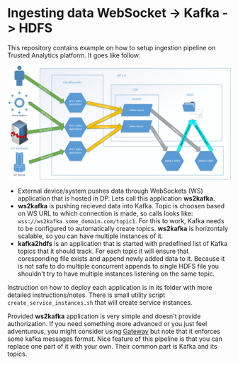 # Ingesting data WebSocket -> Kafka -> HDFS

This repository contains example on how to setup ingestion pipeline on Trusted Analytics platform. It goes like follow:

![](docs/ingestion_ws2kafka2hdfs.png)

* External device/system pushes data through WebSockets (WS) application that is hosted in DP. Lets call this application **ws2kafka**.
* **ws2kafka** is pushing recieved data into Kafka. Topic is choosen based on WS URL to which connection is made, so calls looks like: ```wss://ws2kafka.some_domain.com/topic1```. For this to work, Kafka needs to be configured to automatically create topics. **ws2kafka** is horizontaly scalable, so you can have multiple instances of it.
* **kafka2hdfs** is an application that is started with predefined list of Kafka topics that it should track. For each topic it will ensure that coresponding file exists and append newly added data to it. Because it is not safe to do multiple concurrent appends to single HDFS file you shouldn't try to have multiple instances listening on the same topic.


Instruction on how to deploy each application is in its folder with more detailed instructions/notes. There is small utility script ```create_service_instances.sh``` that will create service instances.

Provided **ws2kafka** application is very simple and doesn't provide authorization. If you need something more advanced or you just feel adventurous, you might consider using [Gateway](https://github.com/trustedanalytics/gateway) but note that it enforces some kafka messages format. Nice feature of this pipeline is that you can replace one part of it with your own. Their common part is Kafka and its topics.


